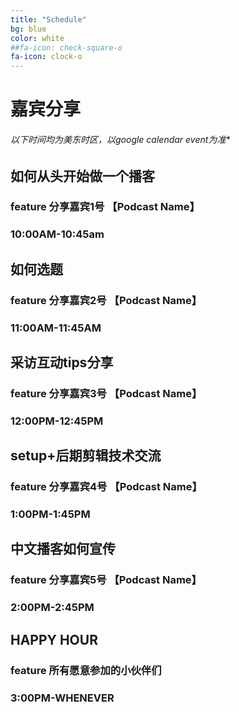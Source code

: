 ```yaml
---
title: "Schedule"
bg: blue
color: white
##fa-icon: check-square-o
fa-icon: clock-o
---
```


# 嘉宾分享

###### 以下时间均为美东时区，以google calendar event为准*

## 如何从头开始做一个播客
### feature 分享嘉宾1号 【Podcast Name】
### 10:00AM-10:45am


## 如何选题
### feature 分享嘉宾2号 【Podcast Name】
### 11:00AM-11:45AM


## 采访互动tips分享
### feature 分享嘉宾3号 【Podcast Name】
### 12:00PM-12:45PM


## setup+后期剪辑技术交流
### feature 分享嘉宾4号 【Podcast Name】
### 1:00PM-1:45PM


## 中文播客如何宣传
### feature 分享嘉宾5号 【Podcast Name】
### 2:00PM-2:45PM


## HAPPY HOUR
### feature 所有愿意参加的小伙伴们
### 3:00PM-WHENEVER
